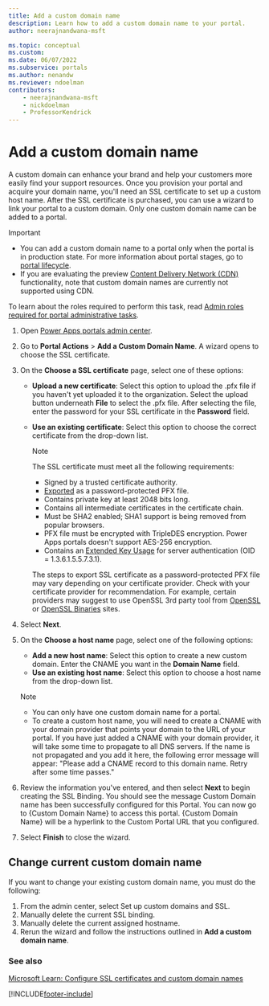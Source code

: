 ```yaml
---
title: Add a custom domain name
description: Learn how to add a custom domain name to your portal.
author: neerajnandwana-msft

ms.topic: conceptual
ms.custom: 
ms.date: 06/07/2022
ms.subservice: portals
ms.author: nenandw
ms.reviewer: ndoelman
contributors:
    - neerajnandwana-msft
    - nickdoelman
    - ProfessorKendrick
---
```


# Add a custom domain name

A custom domain can enhance your brand and help your customers more easily find your support resources. Once you provision your portal and acquire your domain name, you'll need an SSL certificate to set up a custom host name. After the SSL certificate is purchased, you can use a wizard to link your portal to a custom domain.  Only one custom domain name can be added to a portal.

> [!IMPORTANT]
> - You can add a custom domain name to a portal only when the portal is in production state. For more information about portal stages, go to [portal lifecycle](portal-lifecycle.md).
> - If you are evaluating the preview [Content Delivery Network (CDN)](../configure/configure-cdn.md) functionality, note that custom domain names are currently not supported using CDN.

To learn about the roles required to perform this task, read [Admin roles required for portal administrative tasks](portal-admin-roles.md).

1. Open [Power Apps portals admin center](admin-overview.md).

1. Go to **Portal Actions** > **Add a Custom Domain Name**. A wizard opens to choose the SSL certificate.

1. On the **Choose a SSL certificate** page, select one of these options:
   - **Upload a new certificate**: Select this option to upload the .pfx file if you haven't yet uploaded it to the organization. Select the upload button underneath **File** to select the .pfx file. After selecting the file, enter the password for your SSL certificate in the **Password** field.
   - **Use an existing certificate**: Select this option to choose the correct certificate from the drop-down list.

     > [!NOTE]
     > The SSL certificate must meet all the following requirements:
     > - Signed by a trusted certificate authority.
     > - [Exported](/powershell/module/pki/export-pfxcertificate) as a password-protected PFX file.
     > - Contains private key at least 2048 bits long.
     > - Contains all intermediate certificates in the certificate chain.
     > - Must be SHA2 enabled; SHA1 support is being removed from popular browsers.
     > - PFX file must be encrypted with TripleDES encryption. Power Apps portals doesn't support AES-256 encryption.
     > - Contains an [Extended Key Usage](https://en.wikipedia.org/w/index.php?title=X.509&section=4#Extensions_informing_a_specific_usage_of_a_certificate) for server authentication (OID = 1.3.6.1.5.5.7.3.1).
     > 
     > The steps to export SSL certificate as a password-protected PFX file may vary depending on your certificate provider. Check with your certificate provider for recommendation. For example, certain providers may suggest to use OpenSSL 3rd party tool from [OpenSSL](https://www.openssl.org/) or [OpenSSL Binaries](https://wiki.openssl.org/index.php/Binaries) sites. 

1. Select **Next**.

1. On the **Choose a host name** page, select one of the following options:
    - **Add a new host name**: Select this option to create a new custom domain. Enter the CNAME you want in the **Domain Name** field.
    - **Use an existing host name**: Select this option to choose a host name from the drop-down list. 
   
   > [!NOTE]
   > - You can only have one custom domain name for a portal. 
   > - To create a custom host name, you will need to create a CNAME with your domain provider that points your domain to the URL of your portal. If you have just added a CNAME with your domain provider, it will take some time to propagate to all DNS servers. If the name is not propagated and you add it here, the following error message will appear: "Please add a CNAME record to this domain name. Retry after some time passes."

6. Review the information you've entered, and then select **Next** to begin creating the SSL Binding. You should see the message Custom Domain name has been successfully configured for this Portal. You can now go to {Custom Domain Name} to access this portal. {Custom Domain Name} will be a hyperlink to the Custom Portal URL that you configured.

7. Select **Finish** to close the wizard.

## Change current custom domain name

If you want to change your existing custom domain name, you must do the following:

1. From the admin center, select Set up custom domains and SSL.
1. Manually delete the current SSL binding.
1. Manually delete the current assigned hostname.
1. Rerun the wizard and follow the instructions outlined in **Add a custom domain name**.


    
### See also

[Microsoft Learn: Configure SSL certificates and custom domain names](/learn/modules/portals-administration/2-custom-domain)


[!INCLUDE[footer-include](../../../includes/footer-banner.md)]
